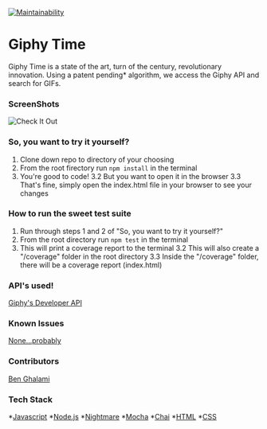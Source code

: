 [![Maintainability](https://api.codeclimate.com/v1/badges/1ac3b5feb071a96ea223/maintainability)](https://codeclimate.com/github/bghalami/giphy_time/maintainability)

# Giphy Time
Giphy Time is a state of the art, turn of the century, revolutionary innovation.
Using a patent pending* algorithm, we access the Giphy API and search for GIFs.

### ScreenShots

![Check It Out](./assets/GiphyTimeSmallCap2.gif)

### So, you want to try it yourself?
1. Clone down repo to directory of your choosing
2. From the root firectory run `npm install` in the terminal
3. You're good to code!
3.2 But you want to open it in the browser
3.3 That's fine, simply open the index.html file in your browser to see your changes

### How to run the sweet test suite
1. Run through steps 1 and 2 of "So, you want to try it yourself?"
2. From the root directory run `npm test` in the terminal
3. This will print a coverage report to the terminal
3.2 This will also create a "/coverage" folder in the root directory
3.3 Inside the "/coverage" folder, there will be a coverage report (index.html)

### API's used!
[Giphy's Developer API](https://developers.giphy.com/)


### Known Issues
[None...probably](https://github.com/bghalami/giphy_time/issues)

### Contributors
[Ben Ghalami](https://github.com/bghalami)

### Tech Stack
*[Javascript](https://www.javascript.com/)
*[Node.js](https://nodejs.org/en/)
*[Nightmare](http://www.nightmarejs.org/)
*[Mocha](https://mochajs.org/)
*[Chai](https://www.chaijs.com/)
*[HTML](https://html.com/)
*[CSS](https://www.w3.org/TR/1999/REC-CSS1-19990111)
